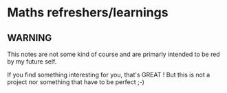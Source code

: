 # Maths refreshers/learnings 

## WARNING 

This notes are not some kind of course and are primarly intended to be red by my future self.

If you find something interesting for you, that's GREAT ! But this is not a project nor something that have to be perfect ;-) 
